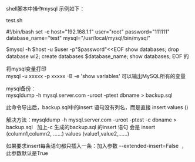 shell脚本中操作mysql
示例如下：

test.sh

#!/bin/bash
set -e
host="192.168.1.1"
user="root"
password="111111"
database_name="test"
mysql="/usr/local/mysql/bin/mysql"

$mysql -h $host -u $user -p"$password"<<EOF
show databases;
drop database wl2;
create databases $database_name;
show databases;
EOF
的

将mysql变量打印  
mysql -u xxxxx -p xxxxx -B -e 'show variables' 可以输出MySQL所有的变量


mysql备份：  
mysqldump -h mysql.server.com -uroot -ptest dbname > backup.sql

此命令导出后，backup.sql中的insert 语句没有列名，而是直接 insert values ()

解决方法：mysqldump -h mysql.server.com -uroot -ptest -c dbname > backup.sql  
加上-c 生成的backup.sql 的insert 语句 会是 insert (column1,column2, ……) values (value1,value2,……)

如果要求insert每条语句都只插入一条：加入参数 --extended-insert=False  ，此参数默认是True
